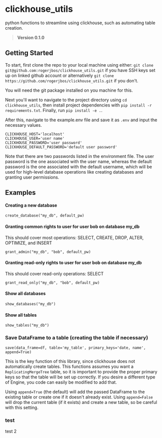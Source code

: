 # clickhouse_utils
python functions to streamline using clickhouse, such as automating table creation.
> **Version 0.1.0**

## Getting Started

To start, first clone the repo to your local machine using either: `git clone git@github.com:rogerjbos/clickhouse_utils.git` if you have SSH keys set up on linked github account or alternatively `git clone https://github.com/rogerjbos/clickhouse_utils.git` if you don't.

You will need the git package installed on you machine for this.

Next you'll want to navigate to the project directory using `cd clickhouse_utils`, then install project dependencies with `pip install -r requirements.txt`.  Finally, run `pip install -e .`.

After this, navigate to the example.env file and save it as `.env` and input the necessary values.

```
CLICKHOUSE_HOST='localhost'
CLICKHOUSE_USER='user name'
CLICKHOUSE_PASSWORD='user password'
CLICKHOUSE_DEFAULT_PASSWORD='default user password'
```
Note that there are two passwords listed in the environment file.  The user password is the one associated with the user name, whereas the default password is the one associated with the default username, which will be used for high-level database operations like creating databases and granting user permissions.

## Examples

#### Creating a new database
```
create_database("my_db", default_pw)
```

#### Granting common rights to user for user bob on database my_db
This should cover most operations: SELECT, CREATE, DROP, ALTER, OPTIMIZE, and INSERT
```
grant_admin("my_db", "bob", default_pw)
```

#### Granting read-only rights to user for user bob on database my_db
This should cover read-only operations: SELECT
```
grant_read_only("my_db", "bob", default_pw)
```
#### Show all databases
```
show_databases("my_db")
```

#### Show all tables
```
show_tables("my_db")
```

### Save DataFrame to a table (creating the table if necessary)
```
save(data_frame=df, table='my_table', primary_keys='date, name', append=True)
```
This is the key function of this library, since clickhouse does not automatically create tables.  This functions assumes you want a `ReplicatingMergeTree` table, so it is important to provide the proper primary keys so that the table will be set up correctly.  If you desire a different type of Engine, you code can easily be modified to add that.

Using `append=True` (the default) will add the passed DataFrame to the existing table or create one if it doesn't already exist.  Using `append=False` will drop the current table (if it exists) and create a new table, so be careful with this setting.

### test

test 2